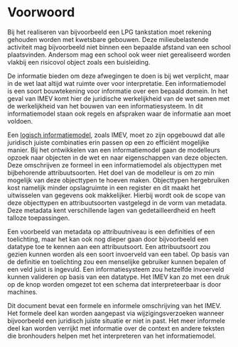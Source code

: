 Voorwoord
=========

Bij het realiseren van bijvoorbeeld een LPG tankstation moet rekening gehouden
worden met kwetsbare gebouwen. Deze milieubelastende activiteit mag bijvoorbeeld
niet binnen een bepaalde afstand van een school plaatsvinden. Andersom mag een
school ook weer niet gerealiseerd worden vlakbij een risicovol object zoals een
buisleiding.

De informatie bieden om deze afwegingen te doen is bij wet verplicht, maar in de
wet laat altijd wat ruimte over voor interpretatie. Een informatiemodel is een
soort bouwtekening voor informatie over een bepaald domein. In het geval van
IMEV komt hier de juridische werkelijkheid van de wet samen met de werkelijkheid
van het bouwen van een informatiesysteem. In dit informatiemodel staan ook
regels en afspraken waar de informatie aan moet voldoen.

Een [logisch informatiemodel](https://docs.geostandaarden.nl/mim/mim/\#niveau-3-logisch-informatie-of-gegevensmodel),
zoals IMEV, moet zo zijn opgebouwd dat alle juridisch juiste combinaties erin
passen op een zo efficiënt mogelijke manier. Bij het ontwikkelen van een
informatiemodel gaan de modelleurs opzoek naar objecten in de wet en naar
eigenschappen van deze objecten. Deze omschrijven ze formeel in een
informatiemodel als objecttypen met bijbehorende attribuutsoorten. Het doel van
de modelleur is om zo min mogelijk van deze objecttypen te hoeven maken.
Objecttypen hergebruiken kost namelijk minder opslagruimte in een register en
dit maakt het uitwisselen van gegevens ook makkelijker. Hierbij wordt ook de
scope van deze objecttypen en attribuutsoorten vastgelegd in de vorm van
metadata. Deze metadata kent verschillende lagen van gedetailleerdheid en heeft
talloze toepassingen.

Een voorbeeld van metadata op attribuutniveau is een definities of een
toelichting, maar het kan ook nog dieper gaan door bijvoorbeeld een datatype toe
te kennen aan een attribuutsoort. Een attribuutsoort zou gezien kunnen worden
als een soort invoerveld van een tabel. Op basis van de definitie en toelichting
zou een menselijke gebruiker kunnen bepalen of een veld juist is ingevuld. Een
informatiesysteem zou hetzelfde invoerveld kunnen valideren op basis van een
datatype. Het IMEV kan zo met een druk op de knop worden omgezet tot een schema
dat interpreteerbaar is door machines.

Dit document bevat een formele en informele omschrijving van het IMEV. Het
formele deel kan worden aangepast via wijzigingsverzoeken wanneer bijvoorbeeld
een juridisch juiste situatie er niet in past. Het meer informele deel kan
worden verrijkt met informatie over de context en andere teksten die bronhouders
helpen met het interpreteren van het informatiemodel.

